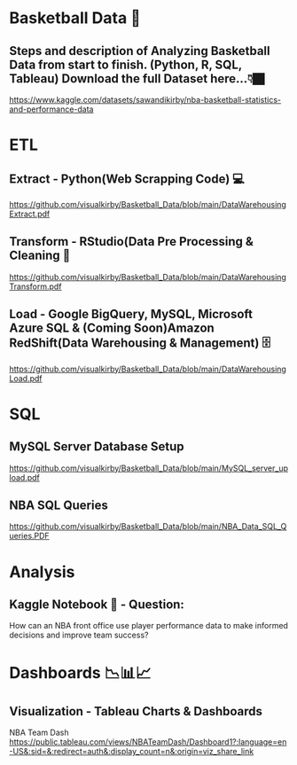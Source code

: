 # Basketball Data 🏀
## Steps and description of Analyzing Basketball Data from start to finish. (Python, R, SQL, Tableau) Download the full Dataset here...👇🏿
https://www.kaggle.com/datasets/sawandikirby/nba-basketball-statistics-and-performance-data

# ETL
## Extract - Python(Web Scrapping Code) 💻
https://github.com/visualkirby/Basketball_Data/blob/main/DataWarehousingExtract.pdf

## Transform - RStudio(Data Pre Processing & Cleaning 🧹
https://github.com/visualkirby/Basketball_Data/blob/main/DataWarehousingTransform.pdf

## Load - Google BigQuery, MySQL, Microsoft Azure SQL & (Coming Soon)Amazon RedShift(Data Warehousing & Management) 🗄
https://github.com/visualkirby/Basketball_Data/blob/main/DataWarehousingLoad.pdf

# SQL
## MySQL Server Database Setup
https://github.com/visualkirby/Basketball_Data/blob/main/MySQL_server_upload.pdf
## NBA SQL Queries
https://github.com/visualkirby/Basketball_Data/blob/main/NBA_Data_SQL_Queries.PDF

# Analysis
## Kaggle Notebook 📓 - Question: 
How can an NBA front office use player performance data to make informed decisions and improve team success?

# Dashboards  📉📊📈
## Visualization - Tableau Charts & Dashboards
NBA Team Dash
https://public.tableau.com/views/NBATeamDash/Dashboard1?:language=en-US&:sid=&:redirect=auth&:display_count=n&:origin=viz_share_link
